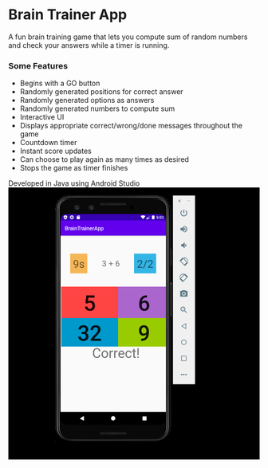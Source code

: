 # Brain Trainer App

A fun brain training game that lets you compute sum of random numbers and check your answers while a timer is running.

### Some Features

- Begins with a GO button
- Randomly generated positions for correct answer
- Randomly generated options as answers
- Randomly generated numbers to compute sum
- Interactive UI
- Displays appropriate correct/wrong/done messages throughout the game
- Countdown timer
- Instant score updates
- Can choose to play again as many times as desired
- Stops the game as timer finishes

Developed in Java using Android Studio
![App screenshot](brainTrainer2.png)
